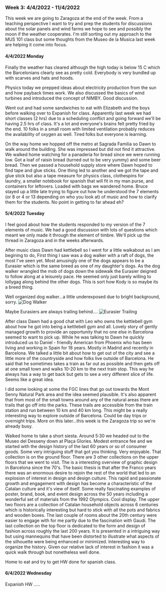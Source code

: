 ### Week 3: 4/4/2022 - 11/4/2022

This week we are going to Zaragoza at the end of the week. From a teaching perspective I want to try and prep the students for discussions about the solar panels and wind farms we hope to see and possibly the moon if the weather cooperates. I'm still sorting out my approach to the MUS 101 class but some thoughts from the Museo de la Musica last week are helping it come into focus.

#### 4/4/2022 Monday

Finally the weather has cleared although the high today is below 15 C which the Barcelonians clearly see as pretty cold. Everybody is very bundled up with scarves and hats and hoods. 

Physics today we prepped ideas about electricity production from the sun and how payback times work. We also discussed the basics of wind turbines and introduced the concept of NIMBY. Good discussion.

Went out and had some sandwiches to eat with Elizabeth and the boys before walking over to Expanish for class. Apparently last week we had short classes (2 hrs) due to a scheduling conflict and going forward we'll be having 2.5 hrs of class. It's a lot and everyone's brains felt pretty fried by the end. 10 folks in a small room with limited ventilation probably reduces the availability of oxygen as well. Tired folks but everyone is learning.

On the way home we hopped off the metro at Sagrada Familia so Dawn to walk around the building. She was impressed but did not find it attractive. We walked home watching for a panaderia for bread since we were running low. Got a loaf of raisin bread (turned out to be very yummy) and some beer bread. Then we passed a household supply store where Dawn hoped to find tape and glue sticks. One thing led to another and we got the tape and glue stick but also a tape measure for physics class, clothespins for laundry, a smaller notebook for spanish that will fit in my man purse, and containers for leftovers. Loaded with bags we wandered home. Bruce stayed up a little late trying to figure out how he understood the 7 elements (or 8 or 4 or 13 depending on who you look at) of music and how to clarify them for the students. No point in getting to far ahead eh?

#### 5/4/2022 Tuesday

I feel good about how the students responded to my version of the 7 elements of music. We had a good discussion with lots of questions which meant we only made it through the element of timbre. We'll pick up the thread in Zaragoza and in the weeks afterwards.

After music class Dawn had kettlebell so I went for a little walkabout as I am begining to do, First thing I saw was a dog walker with a raft of dogs, the most I've seen yet. Most amusingly one of the dogs appears to be a Eurasier which is the same breed as one of my daughter's dogs. As the dog walker wrangled the mob of dogs down the sidewalk the Eurasier deigned to follow along at a leisurely pace. He seemed only just barely willing to lollygag along behind the other dogs. This is sort how Kody is so maybe its a breed thing.

Well organized dog walker...a little underexposed due to bright background, sorry.
![Dog Walker](../imagesBarca22/DogWalker.jpg)

Maybe Eurasiers are always trailing behind....
![Eurasier Trailing](../imagesBarca22/EurasierTrailing.jpg)

After class Dawn had a good chat with Leo who owns the kettlebell gym about how he got into being a kettlebell gym and all. Lovely story of gently managed growth to provide an opportunity that no one else in Barcelona seemed to want to pick up. While he was talking to Dawn he quickly introduced us to Daniel - friendly American from Phoenix who has been living and working in Spain for 18 years. Mostly in Madrid and recently in Barcelona. We talked a little bit about how to get out of the city and see a little more of the countryside and how folks live outside of Barcelona. He said that he sometimes takes a train as far out as possible and then gets off at one small town and walks 10-20 km to the next train stop. This way he always has a way to get back but gets to see a very different slice of life. Seems like a great idea.

I did some looking at some the FGC lines that go out towards the Mont Senny Natural Park area and the idea seemed plausible. It's also apparent that from most of the small towns around any of the natural areas there are trails that go off into the parks. These trails are accessible from the train station and run between 10 km and 40 km long. This might be a really interesting way to explore outside of Barcelona. Could be day trips or overnight trips. More on this later...this week is the Zaragoza trip so we're already busy.

Walked home to take a short siesta. Around 5:30 we headed out to the Museo del Desseny down at Plaça Glories. Modest entrance fee and we started with the design history of the last 60 years or so of consumer goods. Some very intriguing stuff that got you thinking. Very enjoyable. That collection is on the ground floor. There are 3 other collections on the upper floors that we went to visit. The is a interesting overview of graphic design in Barcelona since the 70's. The basic thesis is that after the Franco years there was an enormous desire to rejoin the rest of the world that led to an explosion of interest in design and design culture. This rapid and passionate growth and engagement with design has become a characteristic of the Catalan culture and it's view of itself. Some really fascinating examples of poster, brand, book, and event design across the 50 years including a wonderful set of materials from the 1992 Olympics. Cool display. The upper two floors are a collection of Catalan household objects across 6 centuries which is historically interesting but hard to stick with all the pots and fabrics and wooden boxes. The last couple of rooms about the 20th century were easier to engage with for me partly due to the fascination with Gaudi. The last collection on the top floor is dedicated to the form and design of fashion across roughly the last 200 years. It is presented in a intriguing way but using mannequins that have been distorted to illustrate what aspects of the silhouette were being enhanced or minimized. Interesting way to organize the history. Given our relative lack of interest in fashion it was a quick walk through but nonetheless well done.

Home to eat and try to get HW done for spanish class. 

#### 6/4/2022 Wednesday

Expanish HW
.....

